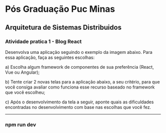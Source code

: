 # Pós Graduação Puc Minas
## Arquitetura de Sistemas Distribuidos

### Atividade pratica 1 - Blog React

Desenvolva uma aplicação seguindo o exemplo da imagem abaixo. Para essa aplicação, faça as
seguintes escolhas:

a) Escolha algum framework de componentes de sua preferência (React, Vue ou
Angular);

b) Tente criar 2 novas telas para a aplicação abaixo, a seu critério, para que você
consiga avaliar como funciona esse recurso baseado no framework que você
escolheu;

c) Após o desenvolvimento da tela a seguir, aponte quais as dificuldades
encontradas no desenvolvimento com base nas escolhas que você fez.

---
### npm run dev